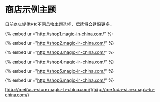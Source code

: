 # 商店示例主题

目前商店提供6套不同风格主题选择，后续将会适配更多。

{% embed url="http://shop1.magic-in-china.com/" %}

{% embed url="http://shop2.magic-in-china.com/" %}

{% embed url="http://shop3.magic-in-china.com/" %}

{% embed url="http://shop4.magic-in-china.com/" %}

{% embed url="http://shop5.magic-in-china.com/" %}

{% embed url="http://shop6.magic-in-china.com/" %}

[http://meifuda-store.magic-in-china.com/](http://meifuda-store.magic-in-china.com/)






